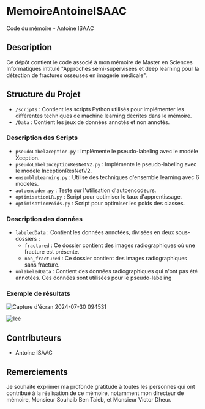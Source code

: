 # MemoireAntoineISAAC
Code du mémoire - Antoine ISAAC

## Description
Ce dépôt contient le code associé à mon mémoire de Master en Sciences Informatiques intitulé "Approches semi-supervisées et deep learning pour la détection de fractures osseuses en imagerie médicale".

## Structure du Projet
- `/scripts` : Contient les scripts Python utilisés pour implémenter les différentes techniques de machine learning décrites dans le mémoire.
- `/Data` : Contient les jeux de données annotés et non annotés.




### Description des Scripts
- `pseudoLabelXception.py` : Implémente le pseudo-labeling avec le modèle Xception.
- `pseudoLabelInceptionResNetV2.py` : Implémente le pseudo-labeling avec le modèle InceptionResNetV2.
- `ensembleLearning.py` : Utilise des techniques d'ensemble learning avec 6 modèles.
- `autoencoder.py` : Teste sur l'utilisation d'autoencodeurs.
- `optimisationLR.py` : Script pour optimiser le taux d'apprentissage.
- `optimisationPoids.py` : Script pour optimiser les poids des classes.


### Description des données
- `labeledData` : Contient les données annotées, divisées en deux sous-dossiers :
  - `fractured` : Ce dossier contient des images radiographiques où une fracture est présente.
  - `non_fractured` : Ce dossier contient des images radiographiques sans fracture.
- `unlabeledData` : Contient des données radiographiques qui n'ont pas été annotées. Ces données sont utilisées pour le pseudo-labeling

### Exemple de résultats
![Capture d'écran 2024-07-30 094531](https://github.com/user-attachments/assets/c302c8cb-22b6-433e-88f2-5041b3223074)

![1eé](https://github.com/user-attachments/assets/3384f349-795c-4112-8328-d51c3bcef584)


## Contributeurs
- Antoine ISAAC

## Remerciements
Je souhaite exprimer ma profonde gratitude à toutes les personnes qui ont contribué à la réalisation de ce mémoire, notamment mon directeur de mémoire, Monsieur Souhaib Ben Taieb, et Monsieur Victor Dheur.
